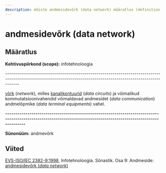 ```yaml
---
description: mõiste andmesidevõrk (data network) määratlus (definition)
---
```


# andmesidevõrk (data network)

## Määratlus

**Kehtivuspiirkond (scope):** infotehnoloogia

\-------------------------------------------------------------------------------------------------------------------------------------------------------------------

[võrk](vork-network.md) (_network_), milles [kanalikontuurid](kanalikontuur-data-circuit.md) (_data circuits_) ja võimalikud kommutatsioonivahendid võimaldavad andmesidet (_data communication_) andmelõpmike (_data terminal equipments_) vahel.

**------------------------------------------------------------------------------------------------------------------------------------------------------------------**

**Sünonüüm:** andmevõrk

## Viited

[EVS-ISO/IEC 2382-9:1998](http://www.evs.ee/tooted/evs-iso-iec-2382-9-1998), Infotehnoloogia. Sõnastik. Osa 9: Andmeside:[ ](https://www.eki.ee/dict/its/index.cgi?Q=D197D7EE-6C03-1014-88DC-FC5F0DBED45A\&F=GUID\&C01=1\&C02=0\&C10=1)[andmesidevõrk (_data network_)](https://www.eki.ee/dict/its/index.cgi?Q=D197D7EE-6C03-1014-88DC-FC5F0DBED45A\&F=GUID\&C01=1\&C02=0\&C10=1)
